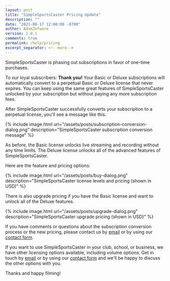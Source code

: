 ```yaml
---
layout: post
title: "SimpleSportsCaster Pricing Update"
description: ""
date: "2021-08-17 12:00:00 -0700"
author: AdamZofware
version: 1.0.1
comments: true
permalink: /help/pricing
excerpt_separator: <!--more-->
---
```


SimpleSportsCaster is phasing out subscriptions in favor of one-time purchases.

To our loyal subscribers: **Thank you!** Your Basic or Deluxe subscriptions will automatically convert to a perpetual Basic or Deluxe license that never expires. You can keep using the same great features of SimpleSportsCaster unlocked by your subscription but without paying any more subscription fees.

<!--more-->

After SimpleSportsCaster successfully converts your subscription to a perpetual license, you'll see a message like this.

{% include image.html url="/assets/posts/subscription-conversion-dialog.png" description="SimpleSportsCaster subscription conversion message" %}

As before, the Basic license unlocks live streaming and recording without any time limits. The Deluxe license unlocks all of the advanced features of SimpleSportsCaster. 

Here are the feature and pricing options:

{% include image.html url="/assets/posts/buy-dialog.png" description="SimpleSportsCaster license levels and pricing (shown in USD)" %}

There is also upgrade pricing if you have the Basic license and want to unlock all of the Deluxe features.

{% include image.html url="/assets/posts/upgrade-dialog.png" description="SimpleSportsCaster upgrade pricing (shown in USD)" %}

If you have comments or questions about the subscription conversion process or the new pricing, please contact us by [email](mailto:info@simplesportscaster.com) or by using our [contact form](/contact).

If you want to use SimpleSportsCaster in your club, school, or business, we have other licensing options available, including volume options. Get in touch by [email](mailto:info@simplesportscaster.com) or by using our [contact form](/contact) and we'll be happy to discuss the other options with you.

Thanks and happy filming!
